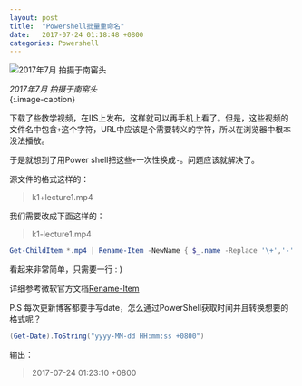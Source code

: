 ```yaml
---
layout: post
title:  "Powershell批量重命名"
date:   2017-07-24 01:18:48 +0800
categories: Powershell
---
```


![2017年7月 拍摄于南窑头](http://upload-images.jianshu.io/upload_images/1335634-bbfd7fb0d1f3bd2d.jpg?imageMogr2/auto-orient/strip%7CimageView2/2/w/1240)  


*2017年7月 拍摄于南窑头*  
{:.image-caption}  



下载了些教学视频，在IIS上发布，这样就可以再手机上看了。但是，这些视频的文件名中包含`+`这个字符，URL中应该是个需要转义的字符，所以在浏览器中根本没法播放。

于是就想到了用Power shell把这些`+`一次性换成`-`。问题应该就解决了。

源文件的格式这样的：
>k1+lecture1.mp4

我们需要改成下面这样的：
>k1-lecture1.mp4


```powershell
Get-ChildItem *.mp4 | Rename-Item -NewName { $_.name -Replace '\+','-' }
```

看起来非常简单，只需要一行  : )

详细参考微软官方文档[Rename-Item](https://msdn.microsoft.com/en-us/powershell/reference/5.1/microsoft.powershell.management/rename-item)

P.S 每次更新博客都要手写date，怎么通过PowerShell获取时间并且转换想要的格式呢？

```powershell
(Get-Date).ToString("yyyy-MM-dd HH:mm:ss +0800")
```

输出：
>2017-07-24 01:23:10 +0800